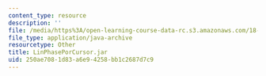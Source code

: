 ```yaml
---
content_type: resource
description: ''
file: /media/https%3A/open-learning-course-data-rc.s3.amazonaws.com/18-03sc-differential-equations-fall-2011/250ae7081d83a6e94258bb1c2687d7c9_LinPhasePorCursor.jar
file_type: application/java-archive
resourcetype: Other
title: LinPhasePorCursor.jar
uid: 250ae708-1d83-a6e9-4258-bb1c2687d7c9
---
```

